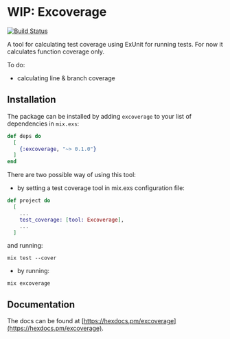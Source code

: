 # WIP: Excoverage

[![Build Status](https://travis-ci.org/RJSkorski/excoverage.svg?branch=master)](https://travis-ci.org/RJSkorski/excoverage)

A tool for calculating test coverage using ExUnit for running tests.
For now it calculates function coverage only.

To do:

  - calculating line & branch coverage

## Installation

The package can be installed by adding `excoverage` to your list of dependencies in `mix.exs`:

```elixir
def deps do
  [
    {:excoverage, "~> 0.1.0"}
  ]
end
```

There are two possible way of using this tool:

- by setting a test coverage tool in mix.exs configuration file:

```elixir
def project do
  [
    ...
    test_coverage: [tool: Excoverage],
    ...
  ]
```
and running:

```shell
mix test --cover
```

- by running:

```shell
mix excoverage
```

## Documentation

The docs can be found at [https://hexdocs.pm/excoverage](https://hexdocs.pm/excoverage).
